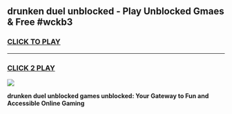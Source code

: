 
## drunken duel unblocked - Play Unblocked Gmaes & Free #wckb3
<h3>
<a href="https://news.freeplayer.one?title=drunken_duel_unblocked&ref=27F">CLICK TO PLAY</a></h3>
<hr>

<h3>
<a href="https://news.freeplayer.one?title=drunken_duel_unblocked&ref=27F">CLICK 2 PLAY</a>
  
</h3>

<a href="https://news.freeplayer.one?title=drunken_duel_unblocked&ref=27F/"><img src="https://clearcache.store/games.png"></a>


**drunken duel unblocked games unblocked: Your Gateway to Fun and Accessible Online Gaming**
